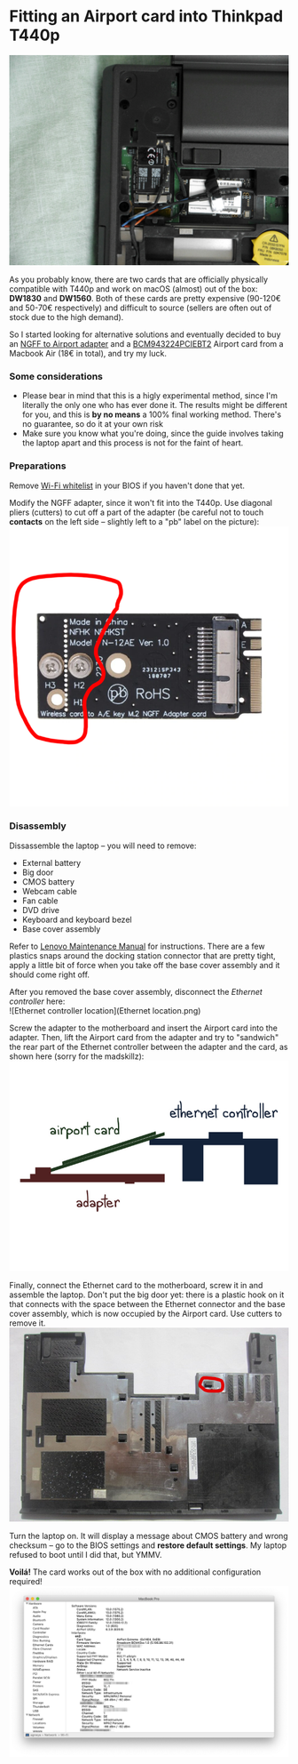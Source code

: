 # Fitting an Airport card into Thinkpad T440p
![Airport Card in a T440p](Card.jpg)


As you probably know, there are two cards that are officially physically compatible with T440p and work on macOS (almost) out of the box: **DW1830** and **DW1560**. Both of these cards are pretty expensive (90-120€ and 50-70€ respectively) and difficult to source (sellers are often out of stock due to the high demand).   

So I started looking for alternative solutions and eventually decided to buy an [NGFF to Airport adapter](https://www.ebay.de/itm/BCM94360CS2-BCM943224PCIEBT2-12-6-Pin-WIFI-wireless-card-module-to-NGFF-Gut-CC/233302599936) and a [BCM943224PCIEBT2](https://www.ebay.de/itm/MacBook-Air-2010-2011-2012-BCM943224PCIEBT2-AirPort-WLan-BlueTooth-Board/173902975009?ssPageName=STRK%3AMEBIDX%3AIT&_trksid=p2057872.m2749.l2649) Airport card from a Macbook Air (18€ in total), and try my luck.  


### Some considerations
*  Please bear in mind that this is a higly experimental method, since I'm literally the only one who has ever done it. The results might be different for you, and this is **by no means** a 100% final working method. There's no guarantee, so do it at your own risk
* Make sure you know what you're doing, since the guide involves taking the laptop apart and this process is not for the faint of heart.

### Preparations
Remove [Wi-Fi whitelist](https://www.youtube.com/watch?v=eIQYJWcc_-k) in your BIOS if you haven't done that yet.

Modify the NGFF adapter, since it won't fit into the T440p. Use diagonal pliers (cutters) to cut off a part of the adapter (be careful not to touch **contacts** on the left side – slightly left to a "pb" label on the picture):  
![Cutting the adapter](adapter.png)

### Disassembly
Dissassemble the laptop – you will need to remove:
* External battery
* Big door
* CMOS battery
* Webcam cable
* Fan cable
* DVD drive
* Keyboard and keyboard bezel
* Base cover assembly 

Refer to [Lenovo Maintenance Manual](https://thinkpads.com/support/hmm/hmm_pdf/t440p_hmm_en_sp40a25467_01.pdf) for instructions. There are a few plastics snaps around the docking station connector that are pretty tight, apply a little bit of force when you take off the base cover assembly and it should come right off.

After you removed the base cover assembly, disconnect the _Ethernet controller_ here:  
![Ethernet controller location](Ethernet location.png)

Screw the adapter to the motherboard and insert the Airport card into the adapter. Then, lift the Airport card from the adapter and try to "sandwich" the rear part of the Ethernet controller between the adapter and the card, as shown here (sorry for the madskillz):  
![Scheme](scheme.jpg)

Finally, connect the Ethernet card to the motherboard, screw it in and assemble the laptop. Don't put the big door yet: there is a plastic hook on it that connects with the space between the Ethernet connector and the base cover assembly, which is now occupied by the Airport card. Use cutters to remove it.  
![Big door hook](hook.png)

Turn the laptop on. It will display a message about CMOS battery and wrong checksum  – go to the BIOS settings and **restore default settings**. My laptop refused to boot until I did that, but YMMV.
  
**Voilá!** The card works out of the box with no additional configuration required!  
![System Report screenshot](screen.png)

